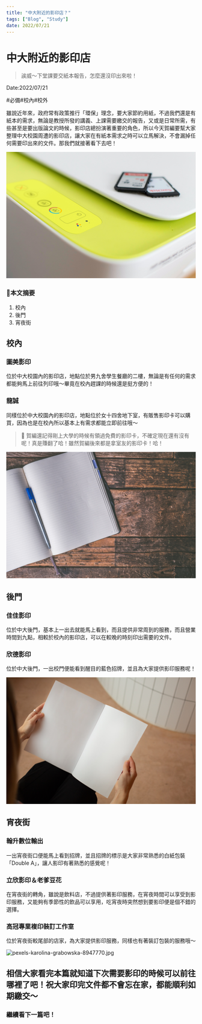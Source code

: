 ```yaml
---
title: "中大附近的影印店？"
tags: ["Blog", "Study"]
date: 2022/07/21
---
```

# 中大附近的影印店

> 誒威～下堂課要交紙本報告，怎麼還沒印出來啦！
> 

Date:2022/07/21

#必備#校內#校外

雖說近年來，政府常有政策推行「環保」理念，要大家節約用紙，不過我們還是有紙本的需求，無論是教授所發的講義、上課需要繳交的報告，又或是日常所需，有些甚至是要出版論文的時候，影印店總扮演著重要的角色，所以今天賀編要幫大家整理中大校園周遭的影印店，讓大家在有紙本需求之時可以立馬解決，不會漏掉任何需要印出來的文件。那我們就接著看下去吧！

![pexels-fernando-arcos-193057.jpg](https://github.com/NCU-FRESH/2024-blog/blob/main/%E4%B8%AD%E5%A4%A7%E9%99%84%E8%BF%91%E7%9A%84%E5%BD%B1%E5%8D%B0%E5%BA%97/pexels-fernando-arcos-193057.jpg?raw=true)

### 🧸本文摘要

1. 校內
2. 後門
3. 宵夜街

## 校內

### 圖美影印

位於中大校園內的影印店，地點位於男九舍學生餐廳的二樓，無論是有任何的需求都能夠馬上前往列印哦～畢竟在校內趕課的時候還是挺方便的！

### 龍誠

同樣位於中大校園內的影印店，地點位於女十四舍地下室，有販售影印卡可以購買，因為也是在校內所以基本上有需求都能立即前往哦～

> 🧸 賀編還記得剛上大學的時候有領過免費的影印卡，不確定現在還有沒有呢！真是賺翻了哈！雖然賀編後來都是拿室友的影印卡！哈！
> 

![pexels-jessica-lewis-creative-606541.jpg](https://github.com/NCU-FRESH/2024-blog/blob/main/%E4%B8%AD%E5%A4%A7%E9%99%84%E8%BF%91%E7%9A%84%E5%BD%B1%E5%8D%B0%E5%BA%97/pexels-jessica-lewis-creative-606541.jpg?raw=true)

## 後門

### 佳佳影印

位於中大後門，基本上一出去就能馬上看到，而且提供非常周到的服務，而且營業時間到九點，相較於校內的影印店，可以在較晚的時刻印出需要的文件。

### 欣德影印

位於中大後門，一出校門便能看到醒目的藍色招牌，並且為大家提供影印服務呢！

![pexels-monstera-6373404.jpg](https://github.com/NCU-FRESH/2024-blog/blob/main/%E4%B8%AD%E5%A4%A7%E9%99%84%E8%BF%91%E7%9A%84%E5%BD%B1%E5%8D%B0%E5%BA%97/pexels-monstera-6373404.jpg?raw=true)

## 宵夜街

### **翰升數位輸出**

一出宵夜街口便能馬上看到招牌，並且招牌的標示是大家非常熟悉的白紙包裝「Double A」，讓人影印有著熟悉的感覺呢！

### **立欣影印＆老爹豆花**

在宵夜街的轉角，雖說是飲料店，不過提供著影印服務，在宵夜時間可以享受到影印服務，又能夠有季節性的飲品可以享用，吃宵夜時突然想到要影印便是個不錯的選擇。

### **高冠專業複印裝訂工作室**

位於宵夜街較尾部的店家，為大家提供影印服務，同樣也有著裝訂包裝的服務哦～

![pexels-karolina-grabowska-8947770.jpg](https://github.com/NCU-FRESH/2024-blog/blob/main/%E4%B8%AD%E5%A4%A7%E9%99%84%E8%BF%91%E7%9A%84%E5%BD%B1%E5%8D%B0%E5%BA%97/pexels-karolina-grabowska-8947770.jpg?raw=true)

## 相信大家看完本篇就知道下次需要影印的時候可以前往哪裡了吧！祝大家印完文件都不會忘在家，都能順利如期繳交～

### 繼續看下一篇吧！

[](https://ncufresh.ncu.edu.tw/blog/life/?postId=cd9c8ccd-89c4-43a1-a864-37b253e40874)